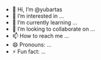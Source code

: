 - 👋 Hi, I’m @yubartas
- 👀 I’m interested in ...
- 🌱 I’m currently learning ...
- 💞️ I’m looking to collaborate on ...
- 📫 How to reach me ...
- 😄 Pronouns: ...
- ⚡ Fun fact: ...

<!---
yubartas/yubartas is a ✨ special ✨ repository because its `README.md` (this file) appears on your GitHub profile.
You can click the Preview link to take a look at your changes.
--->
